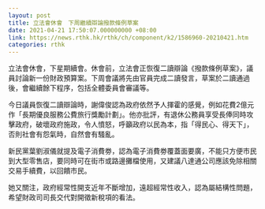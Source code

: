 ```yaml
---
layout: post
title: 立法會休會　下周繼續辯論撥款條例草案
date: 2021-04-21 17:50:07.000000000 +08:00
link: https://news.rthk.hk/rthk/ch/component/k2/1586960-20210421.htm
categories: rthk
---
```


立法會休會，下星期續會。休會前，立法會正恢復二讀辯論《撥款條例草案》，議員討論新一份財政預算案。下周會議將先由官員完成二讀發言，草案於二讀通過後，會繼續餘下程序，包括全體委員會審議等。

今日議員恢復二讀辯論時，謝偉俊認為政府依然予人揮霍的感覺，例如花費2億元作「長期優良服務公費旅行獎勵計劃」。他亦批評，有退休公務員享受長俸同時攻擊政府，破壞政府施政，令人憤怒，呼籲政府以民為本，指「得民心、得天下」，否則社會有怨氣時，自然會有騷亂。

新民黨葉劉淑儀就提及電子消費劵，認為電子消費劵覆蓋面要廣，不能只方便市民到大型零售店，要同時可在街市或路邊攤檔使用，又建議八達通公司應該免除相關交易手續費，以回饋市民。

她又關注，政府經常性開支近年不斷增加，遠超經常性收入，認為屬結構性問題，希望財政司司長交代對開徵新稅項的看法。
